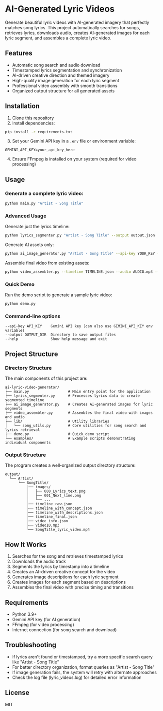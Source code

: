 # AI-Generated Lyric Videos

Generate beautiful lyric videos with AI-generated imagery that perfectly matches song lyrics. This project automatically searches for songs, retrieves lyrics, downloads audio, creates AI-generated images for each lyric segment, and assembles a complete lyric video.

## Features

- Automatic song search and audio download
- Timestamped lyrics segmentation and synchronization
- AI-driven creative direction and themed imagery
- High-quality image generation for each lyric segment
- Professional video assembly with smooth transitions
- Organized output structure for all generated assets

## Installation

1. Clone this repository
2. Install dependencies:
```bash
pip install -r requirements.txt
```
3. Set your Gemini API key in a `.env` file or environment variable:
```
GEMINI_API_KEY=your_api_key_here
```
4. Ensure FFmpeg is installed on your system (required for video processing)

## Usage

### Generate a complete lyric video:

```bash
python main.py "Artist - Song Title"
```

### Advanced Usage

Generate just the lyrics timeline:
```bash
python lyrics_segmenter.py "Artist - Song Title" --output output.json
```

Generate AI assets only:
```bash
python ai_image_generator.py "Artist - Song Title" --api-key YOUR_KEY --output output_dir
```

Assemble final video from existing assets:
```bash
python video_assembler.py --timeline TIMELINE.json --audio AUDIO.mp3 --output OUTPUT.mp4
```

### Quick Demo

Run the demo script to generate a sample lyric video:
```bash
python demo.py
```

### Command-line options

```
--api-key API_KEY    Gemini API key (can also use GEMINI_API_KEY env variable)
--output OUTPUT_DIR  Directory to save output files
--help               Show help message and exit
```

## Project Structure

### Directory Structure

The main components of this project are:

```
ai-lyric-video-generator/
├── main.py                  # Main entry point for the application
├── lyrics_segmenter.py      # Processes lyrics data to create segmented timeline
├── ai_image_generator.py    # Creates AI-generated images for lyric segments
├── video_assembler.py       # Assembles the final video with images and audio
├── lib/                     # Utility libraries
│   └── song_utils.py        # Core utilities for song search and lyrics retrieval
├── demo.py                  # Quick demo script
└── examples/                # Example scripts demonstrating individual components
```

### Output Structure

The program creates a well-organized output directory structure:
```
output/
  └── Artist/
      └── SongTitle/
          ├── images/
          │   ├── 000_Lyrics_text.png
          │   ├── 001_Next_line.png
          │   └── ...
          ├── timeline_raw.json
          ├── timeline_with_concept.json
          ├── timeline_with_descriptions.json
          ├── timeline_final.json
          ├── video_info.json
          ├── VideoID.mp3
          └── SongTitle_lyric_video.mp4
```

## How It Works

1. Searches for the song and retrieves timestamped lyrics
2. Downloads the audio track
3. Segments the lyrics by timestamp into a timeline
4. Creates an AI-driven creative concept for the video
5. Generates image descriptions for each lyric segment
6. Creates images for each segment based on descriptions
7. Assembles the final video with precise timing and transitions

## Requirements

- Python 3.9+
- Gemini API key (for AI generation)
- FFmpeg (for video processing)
- Internet connection (for song search and download)

## Troubleshooting

- If lyrics aren't found or timestamped, try a more specific search query like "Artist - Song Title"
- For better directory organization, format queries as "Artist - Song Title" 
- If image generation fails, the system will retry with alternate approaches
- Check the log file (lyric_videos.log) for detailed error information

## License

MIT